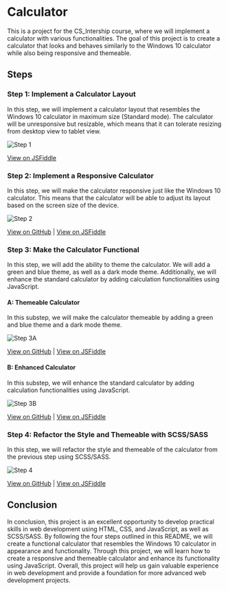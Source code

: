 <h1>Calculator</h1>
<p>
    This is a project for the CS_Intership course, where we will implement a
    calculator with various functionalities. The goal of this project is to
    create a calculator that looks and behaves similarly to the Windows 10
    calculator while also being responsive and themeable.
</p>
<h2>Steps</h2>
<h3>Step 1: Implement a Calculator Layout</h3>
<p>
    In this step, we will implement a calculator layout that resembles the
    Windows 10 calculator in maximum size (Standard mode). The calculator will
    be unresponsive but resizable, which means that it can tolerate resizing
    from desktop view to tablet view.
</p>
<p>
    <img src="" alt="Step 1" />
</p>
<p>
    <a href="https://jsfiddle.net/Ali_Sdg90/m6za93ct/7/" target="_new"
        >View on JSFiddle</a
    >
</p>
<h3>Step 2: Implement a Responsive Calculator</h3>
<p>
    In this step, we will make the calculator responsive just like the Windows
    10 calculator. This means that the calculator will be able to adjust its
    layout based on the screen size of the device.
</p>
<p>
    <img src="" alt="Step 2" />
</p>
<p>
    <a
        href="https://github.com/Ali-Sdg90/Calculator-step3/tree/b42cb2223e7ffd36dd84efe3134d45f6981a978a"
        target="_new"
        >View on GitHub</a
    >
    |
    <a href="https://jsfiddle.net/Ali_Sdg90/cmLy0kjz/13/" target="_new"
        >View on JSFiddle</a
    >
</p>
<h3>Step 3: Make the Calculator Functional</h3>
<p>
    In this step, we will add the ability to theme the calculator. We will add a
    green and blue theme, as well as a dark mode theme. Additionally, we will
    enhance the standard calculator by adding calculation functionalities using
    JavaScript.
</p>
<h4>A: Themeable Calculator</h4>
<p>
    In this substep, we will make the calculator themeable by adding a green and
    blue theme and a dark mode theme.
</p>
<p>
    <img src="" alt="Step 3A" />
</p>
<p>
    <a
        href="https://github.com/Ali-Sdg90/Calculator-step3/tree/e0b2c9df3d65270616b635744b720fadea03e3c7"
        target="_new"
        >View on GitHub</a
    >
    |
    <a href="https://jsfiddle.net/Ali_Sdg90/4ge5u26b/8/" target="_new"
        >View on JSFiddle</a
    >
</p>
<h4>B: Enhanced Calculator</h4>
<p>
    In this substep, we will enhance the standard calculator by adding
    calculation functionalities using JavaScript.
</p>
<p>
    <img src="" alt="Step 3B" />
</p>
<p>
    <a
        href="https://github.com/Ali-Sdg90/Calculator-step3/tree/72b2e63abf5891a70f69654c35c02fa4ee0e62b6"
        target="_new"
        >View on GitHub</a
    >
    |
    <a href="https://jsfiddle.net/Ali_Sdg90/vrub5a19/7/" target="_new"
        >View on JSFiddle</a
    >
</p>
<h3>Step 4: Refactor the Style and Themeable with SCSS/SASS</h3>
<p>
    In this step, we will refactor the style and themeable of the calculator
    from the previous step using SCSS/SASS.
</p>
<p>
    <img src="" alt="Step 4" />
</p>
<p>
    <a
        href="https://github.com/Ali-Sdg90/Calculator/tree/a4638b29f55d1f69c5337c48254ecb7777642994"
        target="_new"
        >View on GitHub</a
    >
    | <a href="#" target="_new">View on JSFiddle</a>
</p>
<h2>Conclusion</h2>
<p>
    In conclusion, this project is an excellent opportunity to develop practical
    skills in web development using HTML, CSS, and JavaScript, as well as
    SCSS/SASS. By following the four steps outlined in this README, we will
    create a functional calculator that resembles the Windows 10 calculator in
    appearance and functionality. Through this project, we will learn how to
    create a responsive and themeable calculator and enhance its functionality
    using JavaScript. Overall, this project will help us gain valuable
    experience in web development and provide a foundation for more advanced web
    development projects.
</p>
